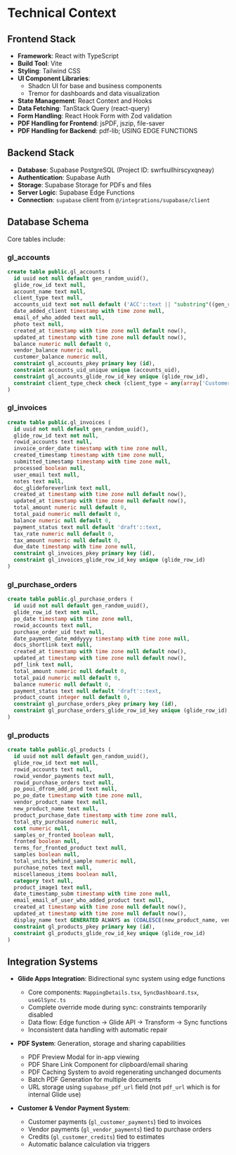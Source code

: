 # Technical Context

## Frontend Stack
- **Framework**: React with TypeScript
- **Build Tool**: Vite
- **Styling**: Tailwind CSS
- **UI Component Libraries**:
  - Shadcn UI for base and business components
  - Tremor for dashboards and data visualization
- **State Management**: React Context and Hooks
- **Data Fetching**: TanStack Query (react-query)
- **Form Handling**: React Hook Form with Zod validation
- **PDF Handling for Frontend**: jsPDF, jszip, file-saver
- **PDF Handling for Backend**: pdf-lib; USING EDGE FUNCTIONS


## Backend Stack
- **Database**: Supabase PostgreSQL (Project ID: swrfsullhirscyxqneay)
- **Authentication**: Supabase Auth
- **Storage**: Supabase Storage for PDFs and files
- **Server Logic**: Supabase Edge Functions
- **Connection**: `supabase` client from `@/integrations/supabase/client`

## Database Schema
Core tables include:

### gl_accounts
```sql
create table public.gl_accounts (
  id uuid not null default gen_random_uuid(),
  glide_row_id text null,
  account_name text null,
  client_type text null,
  accounts_uid text not null default ('ACC'::text || "substring"((gen_random_uuid())::text, 1, 8)),
  date_added_client timestamp with time zone null,
  email_of_who_added text null,
  photo text null,
  created_at timestamp with time zone null default now(),
  updated_at timestamp with time zone null default now(),
  balance numeric null default 0,
  vendor_balance numeric null,
  customer_balance numeric null,
  constraint gl_accounts_pkey primary key (id),
  constraint accounts_uid_unique unique (accounts_uid),
  constraint gl_accounts_glide_row_id_key unique (glide_row_id),
  constraint client_type_check check (client_type = any(array['Customer'::text, 'Vendor'::text, 'Customer & Vendor'::text]))
)
```

### gl_invoices
```sql
create table public.gl_invoices (
  id uuid not null default gen_random_uuid(),
  glide_row_id text not null,
  rowid_accounts text null,
  invoice_order_date timestamp with time zone null,
  created_timestamp timestamp with time zone null,
  submitted_timestamp timestamp with time zone null,
  processed boolean null,
  user_email text null,
  notes text null,
  doc_glideforeverlink text null,
  created_at timestamp with time zone null default now(),
  updated_at timestamp with time zone null default now(),
  total_amount numeric null default 0,
  total_paid numeric null default 0,
  balance numeric null default 0,
  payment_status text null default 'draft'::text,
  tax_rate numeric null default 0,
  tax_amount numeric null default 0,
  due_date timestamp with time zone null,
  constraint gl_invoices_pkey primary key (id),
  constraint gl_invoices_glide_row_id_key unique (glide_row_id)
)
```

### gl_purchase_orders
```sql
create table public.gl_purchase_orders (
  id uuid not null default gen_random_uuid(),
  glide_row_id text not null,
  po_date timestamp with time zone null,
  rowid_accounts text null,
  purchase_order_uid text null,
  date_payment_date_mddyyyy timestamp with time zone null,
  docs_shortlink text null,
  created_at timestamp with time zone null default now(),
  updated_at timestamp with time zone null default now(),
  pdf_link text null,
  total_amount numeric null default 0,
  total_paid numeric null default 0,
  balance numeric null default 0,
  payment_status text null default 'draft'::text,
  product_count integer null default 0,
  constraint gl_purchase_orders_pkey primary key (id),
  constraint gl_purchase_orders_glide_row_id_key unique (glide_row_id)
)
```

### gl_products
```sql
create table public.gl_products (
  id uuid not null default gen_random_uuid(),
  glide_row_id text not null,
  rowid_accounts text null,
  rowid_vendor_payments text null,
  rowid_purchase_orders text null,
  po_poui_dfrom_add_prod text null,
  po_po_date timestamp with time zone null,
  vendor_product_name text null,
  new_product_name text null,
  product_purchase_date timestamp with time zone null,
  total_qty_purchased numeric null,
  cost numeric null,
  samples_or_fronted boolean null,
  fronted boolean null,
  terms_for_fronted_product text null,
  samples boolean null,
  total_units_behind_sample numeric null,
  purchase_notes text null,
  miscellaneous_items boolean null,
  category text null,
  product_image1 text null,
  date_timestamp_subm timestamp with time zone null,
  email_email_of_user_who_added_product text null,
  created_at timestamp with time zone null default now(),
  updated_at timestamp with time zone null default now(),
  display_name text GENERATED ALWAYS as (COALESCE(new_product_name, vendor_product_name)) STORED null,
  constraint gl_products_pkey primary key (id),
  constraint gl_products_glide_row_id_key unique (glide_row_id)
)
```

## Integration Systems
- **Glide Apps Integration**: Bidirectional sync system using edge functions
  - Core components: `MappingDetails.tsx`, `SyncDashboard.tsx`, `useGlSync.ts`
  - Complete override mode during sync: constraints temporarily disabled
  - Data flow: Edge function → Glide API → Transform → Sync functions
  - Inconsistent data handling with automatic repair

- **PDF System**: Generation, storage and sharing capabilities
  - PDF Preview Modal for in-app viewing
  - PDF Share Link Component for clipboard/email sharing
  - PDF Caching System to avoid regenerating unchanged documents
  - Batch PDF Generation for multiple documents
  - URL storage using `supabase_pdf_url` field (not `pdf_url` which is for internal Glide use)

- **Customer & Vendor Payment System**:
  - Customer payments (`gl_customer_payments`) tied to invoices
  - Vendor payments (`gl_vendor_payments`) tied to purchase orders
  - Credits (`gl_customer_credits`) tied to estimates
  - Automatic balance calculation via triggers
